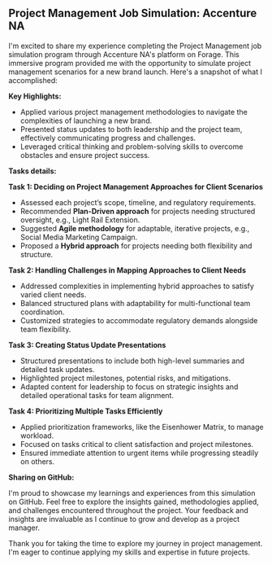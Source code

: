 ## Project Management Job Simulation: Accenture NA

I'm excited to share my experience completing the Project Management job simulation program through Accenture NA's platform on Forage. This immersive program provided me with the opportunity to simulate project management scenarios for a new brand launch. Here's a snapshot of what I accomplished:

**Key Highlights:**

- Applied various project management methodologies to navigate the complexities of launching a new brand.
- Presented status updates to both leadership and the project team, effectively communicating progress and challenges.
- Leveraged critical thinking and problem-solving skills to overcome obstacles and ensure project success.

**Tasks details:**

**Task 1: Deciding on Project Management Approaches for Client Scenarios**
   - Assessed each project’s scope, timeline, and regulatory requirements.
   - Recommended **Plan-Driven approach** for projects needing structured oversight, e.g., Light Rail Extension.
   - Suggested **Agile methodology** for adaptable, iterative projects, e.g., Social Media Marketing Campaign.
   - Proposed a **Hybrid approach** for projects needing both flexibility and structure.

**Task 2: Handling Challenges in Mapping Approaches to Client Needs**
   - Addressed complexities in implementing hybrid approaches to satisfy varied client needs.
   - Balanced structured plans with adaptability for multi-functional team coordination.
   - Customized strategies to accommodate regulatory demands alongside team flexibility.

**Task 3: Creating Status Update Presentations**
   - Structured presentations to include both high-level summaries and detailed task updates.
   - Highlighted project milestones, potential risks, and mitigations.
   - Adapted content for leadership to focus on strategic insights and detailed operational tasks for team alignment.

**Task 4: Prioritizing Multiple Tasks Efficiently**
   - Applied prioritization frameworks, like the Eisenhower Matrix, to manage workload.
   - Focused on tasks critical to client satisfaction and project milestones.
   - Ensured immediate attention to urgent items while progressing steadily on others.

**Sharing on GitHub:**

I'm proud to showcase my learnings and experiences from this simulation on GitHub. Feel free to explore the insights gained, methodologies applied, and challenges encountered throughout the project. Your feedback and insights are invaluable as I continue to grow and develop as a project manager.

Thank you for taking the time to explore my journey in project management. I'm eager to continue applying my skills and expertise in future projects.
